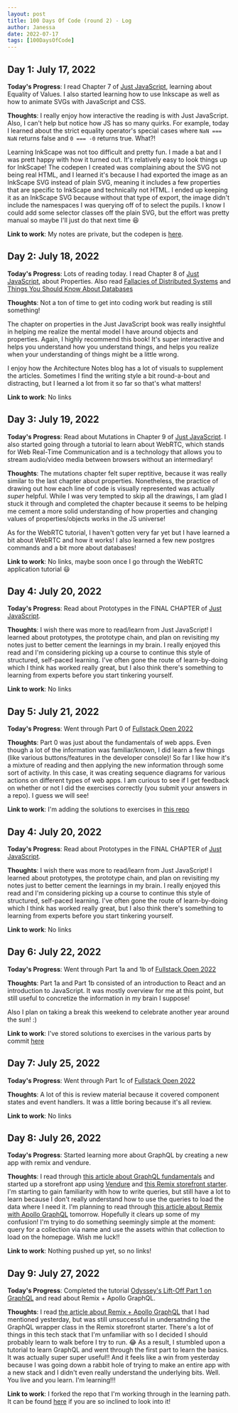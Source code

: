 ```yaml
---
layout: post
title: 100 Days Of Code (round 2) - Log
author: Janessa
date: 2022-07-17
tags: [100DaysOfCode]
---
```


## Day 1: July 17, 2022

**Today's Progress**: I read Chapter 7 of [Just JavaScript](https://justjavascript.com/), learning about Equality of Values. I also started learning how to use Inkscape as well as how to animate SVGs with JavaScript and CSS.

**Thoughts**: I really enjoy how interactive the reading is with Just JavaScript. Also, I can't help but notice how JS has so many quirks. For example, today I learned about the strict equality operator's special cases where `NaN === NaN` returns false and `0 === -0` returns true. What?!

Learning InkScape was not too difficult and pretty fun. I made a bat and I was prett happy with how it turned out. It's relatively easy to look things up for InkScape! The codepen I created was complaining about the SVG not being real HTML, and I learned it's because I had exported the image as an InkScape SVG instead of plain SVG, meaning it includes a few properties that are specific to InkScape and technically not HTML. I ended up keeping it as an InkScape SVG because without that type of export, the image didn't include the namespaces I was querying off of to select the pupils. I know I could add some selector classes off the plain SVG, but the effort was pretty manual so maybe I'll just do that next time 😆

**Link to work**: My notes are private, but the codepen is [here](https://codepen.io/janessatran/pen/dymNgBQ).

## Day 2: July 18, 2022

**Today's Progress**: Lots of reading today. I read Chapter 8 of [Just JavaScript](https://justjavascript.com/), about Properties. Also read [Fallacies of Distributed Systems](https://architecturenotes.co/fallacies-of-distributed-systems/) and [Things You Should Know About Databases](https://architecturenotes.co/things-you-should-know-about-databases/)

**Thoughts**: Not a ton of time to get into coding work but reading is still something!

The chapter on properties in the Just JavaScript book was really insightful in helping me realize the mental model I have around objects and properties. Again, I highly recommend this book! It's super interactive and helps you understand how you understand things, and helps you realize when your understanding of things might be a little wrong.

I enjoy how the Architecture Notes blog has a lot of visuals to supplement the articles. Sometimes I find the writing style a bit round-a-bout and distracting, but I learned a lot from it so far so that's what matters!

**Link to work**: No links

## Day 3: July 19, 2022

**Today's Progress**: Read about Mutations in Chapter 9 of [Just JavaScript](https://justjavascript.com/). I also started going through a tutorial to learn about WebRTC, which stands for Web Real-Time Communication and is a technology that allows you to stream audio/video media between browsers without an intermediary!

**Thoughts**: The mutations chapter felt super reptitive, because it was really similar to the last chapter about properties. Nonetheless, the practice of drawing out how each line of code is visually represented was actually _super_ helpful. While I was very tempted to skip all the drawings, I am glad I stuck it through and completed the chapter because it seems to be helping me cement a more solid understanding of how properties and changing values of properties/objects works in the JS universe!

As for the WebRTC tutorial, I haven't gotten very far yet but I have learned a bit about WebRTC and how it works! I also learned a few new postgres commands and a bit more about databases!

**Link to work**: No links, maybe soon once I go through the WebRTC application tutorial 😃

## Day 4: July 20, 2022

**Today's Progress**: Read about Prototypes in the FINAL CHAPTER of [Just JavaScript](https://justjavascript.com/).

**Thoughts**: I wish there was more to read/learn from Just JavaScript! I learned about prototypes, the prototype chain, and plan on revisiting my notes just to better cement the learnings in my brain. I really enjoyed this read and I'm considering picking up a course to continue this style of structured, self-paced learning. I've often gone the route of learn-by-doing which I think has worked really great, but I also think there's something to learning from experts before you start tinkering yourself.

**Link to work**: No links

## Day 5: July 21, 2022

**Today's Progress**: Went through Part 0 of [Fullstack Open 2022](https://fullstackopen.com/en/)

**Thoughts**: Part 0 was just about the fundamentals of web apps. Even though a lot of the information was familiar/known, I did learn a few things (like various buttons/features in the developer console)! So far I like how it's a mixture of reading and then applying the new information through some sort of activity. In this case, it was creating sequence diagrams for various actions on different types of web apps. I am curious to see if I get feedback on whether or not I did the exercises correctly (you submit your answers in a repo). I guess we will see!

**Link to work**: I'm adding the solutions to exercises in [this repo](https://github.com/janessatran/fullstack-course)

## Day 4: July 20, 2022

**Today's Progress**: Read about Prototypes in the FINAL CHAPTER of [Just JavaScript](https://justjavascript.com/).

**Thoughts**: I wish there was more to read/learn from Just JavaScript! I learned about prototypes, the prototype chain, and plan on revisiting my notes just to better cement the learnings in my brain. I really enjoyed this read and I'm considering picking up a course to continue this style of structured, self-paced learning. I've often gone the route of learn-by-doing which I think has worked really great, but I also think there's something to learning from experts before you start tinkering yourself.

**Link to work**: No links

## Day 6: July 22, 2022

**Today's Progress**: Went through Part 1a and 1b of [Fullstack Open 2022](https://fullstackopen.com/en/)

**Thoughts**: Part 1a and Part 1b consisted of an introduction to React and an introduction to JavaScript. It was mostly overview for me at this point, but still useful to concretize the information in my brain I suppose!

Also I plan on taking a break this weekend to celebrate another year around the sun! :)

**Link to work**: I've stored solutions to exercises in the various parts by commit [here](https://github.com/janessatran/fullstack-course)

## Day 7: July 25, 2022

**Today's Progress**: Went through Part 1c of [Fullstack Open 2022](https://fullstackopen.com/en/)

**Thoughts**: A lot of this is review material because it covered component states and event handlers. It was a little boring because it's all review.

**Link to work**: No links

## Day 8: July 26, 2022

**Today's Progress**: Started learning more about GraphQL by creating a new app with remix and vendure.

**Thoughts**: I read through [this article about GraphQL fundamentals](https://dev.to/michlbrmly/graphql-fundamentals-hands-on-30lk) and started up a storefront app using [Vendure](https://www.vendure.io/) and [this Remix storefront starter](https://github.com/vendure-ecommerce/storefront-remix-starter). I'm starting to gain familiarity with how to write queries, but still have a lot to learn because I don't really understand how to use the queries to load the data where I need it. I'm planning to read through [this article about Remix with Apollo GraphQL](https://layercode.com/community/remix-apollo-graphql) tomorrow. Hopefully it clears up some of my confusion! I'm trying to do something seemingly simple at the moment: query for a collection via name and use the assets within that collection to load on the homepage. Wish me luck!!

**Link to work**: Nothing pushed up yet, so no links!

## Day 9: July 27, 2022

**Today's Progress**: Completed the tutorial [Odyssey's Lift-Off Part 1 on GraphQL](https://www.apollographql.com/tutorials/) and read about Remix + Apollo GraphQL.

**Thoughts**: I read [the article about Remix + Apollo GraphQL](https://layercode.com/community/remix-apollo-graphql) that I had mentioned yesterday, but was still unsuccessful in undersatnding the GraphQL wrapper class in the Remix storefront starter. There's a lot of things in this tech stack that I'm unfamiliar with so I decided I should probably learn to walk before I try to run. 😂 As a result, I stumbled upon a tutorial to learn GraphQL and went through the first part to learn the basics. It was actually super super useful!! And it feels like a win from yesterday because I was going down a rabbit hole of trying to make an entire app with a new stack and I didn't even really understand the underlying bits. Well. You live and you learn. I'm learning!!!

**Link to work**: I forked the repo that I'm working through in the learning path. It can be found [here](https://github.com/janessatran/odyssey-lift-off-part1) if you are so inclined to look into it!
